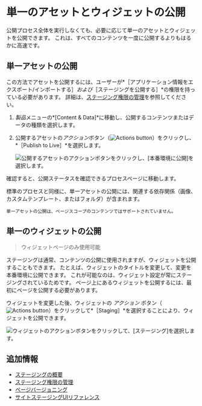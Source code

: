# 単一のアセットとウィジェットの公開

公開プロセス全体を実行しなくても、必要に応じて単一のアセットとウィジェットを公開できます。 これは、すべてのコンテンツを一度に公開するよりもはるかに高速です。

## 単一アセットの公開

この方法でアセットを公開するには、ユーザーが*［アプリケーション情報をエクスポート/インポートする］*および*［ステージングを公開する］*の権限を持っている必要があります。 詳細は、[ステージング権限の管理](./managing-staging-permissions.md)を参照してください。

1. *製品*メニューの*[Content & Data]*に移動し、公開するコンテンツまたはデータの種類を選択します。

1. 公開するアセットの*アクション*ボタン（![Actions button](../../../images/icon-actions.png)）をクリックし、*［Publish to Live］*を選択します。

   ![公開するアセットのアクションボタンをクリックし、[本番環境に公開]を選択します。](./publishing-single-assets-and-widgets/images/01.png)

確認すると、公開ステータスを確認できるプロセスページに移動します。

標準のプロセスと同様に、単一アセットの公開には、関連する依存関係（画像、カスタムテンプレート、またはフォルダ）が含まれます。

```{note}
単一アセットの公開は、ページスコープのコンテンツではサポートされていません。
```

## 単一のウィジェットの公開

> ウィジェットページのみ使用可能

ステージングは通常、コンテンツの公開に使用されますが、ウィジェットを公開することもできます。 たとえば、ウィジェットのタイトルを変更して、変更を本番環境に公開できます。 これが可能なのは、ウィジェット設定が常にステージングされているためです。 ページ上にあるウィジェットを公開するには、最初にページを公開する必要があります。

ウィジェットを変更した後、ウィジェットの *アクション* ボタン（ ![Actions button](../../../images/icon-actions.png)）をクリックして*［Staging］*を選択することにより、ウィジェットを公開できます。

![ウィジェットのアクションボタンをクリックして、[ステージング]を選択します。](./publishing-single-assets-and-widgets/images/04.png)

## 追加情報

* [ステージングの概要](../staging.md)
* [ステージング権限の管理](./managing-staging-permissions.md)
* [ページバージョニング](./page-versioning.md)
* [サイトステージングUIリファレンス](./site-staging-ui-reference.md)
